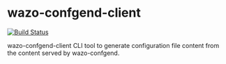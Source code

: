 wazo-confgend-client
====================

[![Build Status](https://jenkins.wazo.community/buildStatus/icon?job=wazo-confgend-client)](https://jenkins.wazo.community/job/wazo-confgend-client)

wazo-confgend-client CLI tool to generate configuration file content from the content served by wazo-confgend.

